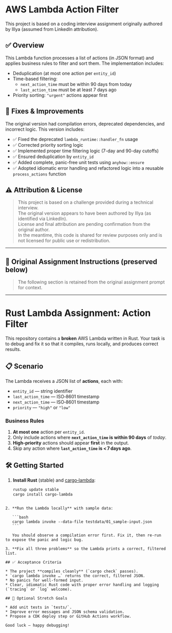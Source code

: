 # AWS Lambda Action Filter

This project is based on a coding interview assignment originally authored by Illya (assumed from LinkedIn attribution).

## ✅ Overview

This Lambda function processes a list of actions (in JSON format) and applies business rules to filter and sort them. The implementation includes:

- Deduplication (at most one action per `entity_id`)
- Time-based filtering:
  - `next_action_time` must be within 90 days from today
  - `last_action_time` must be at least 7 days ago
- Priority sorting: `"urgent"` actions appear first

## 🔧 Fixes & Improvements

The original version had compilation errors, deprecated dependencies, and incorrect logic. This version includes:

- ✅ Fixed the deprecated `lambda_runtime::handler_fn` usage
- ✅ Corrected priority sorting logic
- ✅ Implemented proper time filtering logic (7-day and 90-day cutoffs)
- ✅ Ensured deduplication by `entity_id`
- ✅ Added complete, panic-free unit tests using `anyhow::ensure`
- ✅ Adopted idiomatic error handling and refactored logic into a reusable `process_actions` function

## ⚠️ Attribution & License

> This project is based on a challenge provided during a technical interview.  
> The original version appears to have been authored by Illya (as identified via LinkedIn).  
> License and final attribution are pending confirmation from the original author.  
> In the meantime, this code is shared for review purposes only and is not licensed for public use or redistribution.

---

## 📄 Original Assignment Instructions (preserved below)

> The following section is retained from the original assignment prompt for context.

---

# Rust Lambda Assignment: Action Filter

This repository contains a **broken** AWS Lambda written in Rust. Your task is to debug and fix it so that it compiles, runs locally, and produces correct results.

## 📋 Scenario

The Lambda receives a JSON list of **actions**, each with:

* `entity_id` — string identifier  
* `last_action_time` — ISO‑8601 timestamp  
* `next_action_time` — ISO‑8601 timestamp  
* `priority` — `"high"` or `"low"`

### Business Rules

1. **At most one** action per `entity_id`.
2. Only include actions where **`next_action_time` is within 90 days** of *today*.
3. **High‑priority** actions should appear **first** in the output.
4. Skip any action where **`last_action_time` is < 7 days ago**.

## 🛠 Getting Started

1. **Install Rust** (stable) and [cargo‑lambda](https://github.com/cargo-lambda/cargo-lambda):

   ```bash
   rustup update stable
   cargo install cargo-lambda
````

2. **Run the Lambda locally** with sample data:

   ```bash
   cargo lambda invoke --data-file testdata/01_sample-input.json
   ```

   You should observe a compilation error first. Fix it, then re‑run to expose the panic and logic bug.

3. **Fix all three problems** so the Lambda prints a correct, filtered list.

## ✅ Acceptance Criteria

* The project **compiles cleanly** (`cargo check` passes).
* `cargo lambda invoke …` returns the correct, filtered JSON.
* No panics for well‑formed input.
* Clear, idiomatic Rust code with proper error handling and logging (`tracing` or `log` welcome).

## 🧪 Optional Stretch Goals

* Add unit tests in `tests/`.
* Improve error messages and JSON schema validation.
* Propose a CDK deploy step or GitHub Actions workflow.

Good luck — happy debugging!
